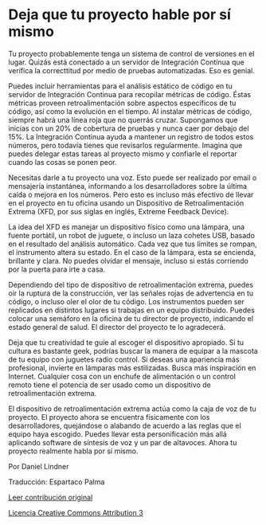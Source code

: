 Deja que tu proyecto hable por sí mismo
===

Tu proyecto probablemente tenga un sistema de control de versiones en el lugar. Quizás está conectado a un servidor de Integración Contínua que verifica la correcttitud por medio de pruebas automatizadas. Eso es genial.

Puedes incluir herramientas para el análisis estático de código en tu servidor de Integración Continua para recopilar métricas de código. Éstas métricas proveen retroalimentación sobre aspectos específicos de tu código, así como la evolución en el tiempo. Al instalar métricas de código, siempre habrá una línea roja que no querrás cruzar. Supongamos que inicias con un 20% de cobertura de pruebas y nunca caer por debajo del 15%. La Integración Continua ayuda a mantener un registro de todos estos números, pero todavía tienes que revisarlos regularmente. Imagina que puedes delegar estas tareas al proyecto mismo y confiarle el reportar cuando las cosas se ponen peor.

Necesitas darle a tu proyecto una voz. Esto puede ser realizado por email o mensajería instantánea, informando a los desarrolladores sobre la última caída o mejora en los números. Pero esto es incluso más efectivo de llevar en el proyecto en tu oficina usando un Dispositivo de Retroalimentación Extrema (XFD, por sus siglas en inglés, Extreme Feedback Device).

La idea del XFD es manejar un dispositivo físico como una lámpara, una fuente portátil, un robot de juguete, o incluso un laza cohetes USB, basado en el resultado del análisis automático. Cada vez que tus límites se rompan, el instrumento altera su estado. En el caso de la lámpara, esta se encienda, brillante y clara. No puedes olvidar el mensaje, incluso si estás corriendo por la puerta para irte a casa.

Dependiendo del tipo de dispositivo de retroalimentación extrema, puedes oir la ruptura de la construcción, ver las señales rojas de advertencia en tu código, o incluso oler el olor de tu código. Los instrumentos pueden ser replicados en distintos lugares si trabajas en un equipo distribuido. Puedes colocar una semáforo en la oficina de tu director de proyecto, indicando el estado general de salud. El director del proyecto te lo agradecerá.

Deja que tu creatividad te guíe al escoger el dispositivo apropiado. Si tu cultura es bastante geek, podrías buscar la manera de equipar a la mascota de tu equipo con juguetes radio control. Si deseas una apariencia más profesional, invierte en lámparas más estilizadas. Busca más inspiración en Internet. Cualquier cosa con un enchufe de alimentación o un control remoto tiene el potencia de ser usado como un dispositivo de retroalimentación extrema.

El dispositivo de retroalimentación extrema actúa como la caja de voz de tu proyecto. El proyecto ahora se encuentra físicamente con los desarrolladores, quejándose o alabando de acuerdo a las reglas que el equipo haya escogido. Puedes llevar esta personificación más allá aplicando software de síntesis de voz y un par de altavoces. Ahora tu proyecto realmente habla por sí mismo.

Por Daniel Lindner 

Traducción: Espartaco Palma

[Leer contribución original](http://programmer.97things.oreilly.com/wiki/index.php/Let_Your_Project_Speak_for_Itself)

[Licencia Creative Commons Attribution 3](http://creativecommons.org/licenses/by/3.0/us/deed.es)